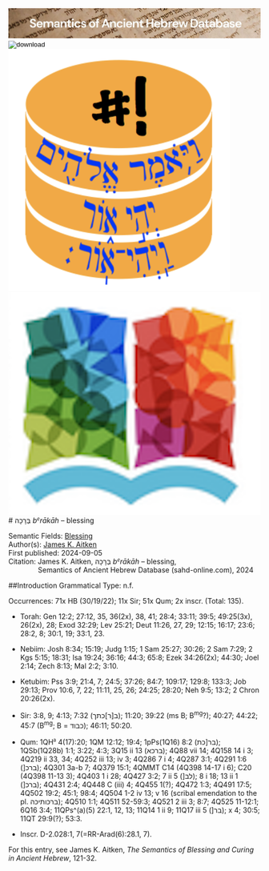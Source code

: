 <html><body><img id="banner" src="../../images/banners/banner.png" alt="banner" /></body></html>

<div><input id="download" title="Download/print the document" type="image" onclick="print_document()" src="../../images/icons/download3.png" alt="download" /></div><div><a id="shebanq" title="Word in SHEBANQ" href="https://shebanq.ancient-data.org/hebrew/word?id=1BRKHiin" target="_blank"><img src="../../images/icons/shebanq.png" alt="shebanq"></a></div><div><a id="ubs" title="Word in Semantic Dictionary of Biblical Hebrew" href="https://semanticdictionary.org/semdic.php?databaseType=SDBH&language=en&lemma=בְּרֵכָה&startPage=1" target="_blank"><img src="../../images/icons/ubs.png" alt="ubs"></a></div># בְּרָכָה <i>b<small><sup>e</sup></small>rākāh</i> – blessing

Semantic Fields:
[Blessing](../semantic_fields/blessing.md)&nbsp;&nbsp;&nbsp;<br>Author(s):
[James K. Aitken](../contributors/james_k._aitken.md)<br>
First published: 2024-09-05<br>Citation: James K. Aitken, בְּרָכָה <i>b<small><sup>e</sup></small>rākāh</i> – blessing, <br>                    &nbsp;&nbsp;&nbsp;&nbsp;&nbsp;&nbsp;&nbsp;&nbsp;&nbsp;&nbsp;&nbsp;&nbsp;&nbsp;&nbsp;                    Semantics of Ancient Hebrew Database (sahd-online.com), 2024



##Introduction
Grammatical Type: n.f.

Occurrences: 71x HB (30/19/22); 11x Sir; 51x Qum; 2x inscr. (Total:
135).

* Torah: Gen 12:2; 27:12, 35, 36(2x), 38, 41; 28:4; 33:11; 39:5;
49:25(3x), 26(2x), 28; Exod 32:29; Lev 25:21; Deut 11:26, 27, 29;
12:15; 16:17; 23:6; 28:2, 8; 30:1, 19; 33:1, 23.

* Nebiim: Josh 8:34; 15:19; Judg 1:15; 1 Sam 25:27; 30:26; 2 Sam 7:29; 2 Kgs 5:15; 18:31; Isa 19:24; 36:16; 44:3; 65:8; Ezek 34:26(2x);
44:30; Joel 2:14; Zech 8:13; Mal 2:2; 3:10.

* Ketubim: Pss 3:9; 21:4, 7; 24:5; 37:26; 84:7; 109:17; 129:8; 133:3;
Job 29:13; Prov 10:6, 7, 22; 11:11, 25, 26; 24:25; 28:20; Neh 9:5;
13:2; 2 Chron 20:26(2x).

* Sir: 3:8, 9; 4:13; 7:32 
(<span dir="rtl">ב[ר]כתך</span>);&lrm; 
11:20; 39:22 (ms B; B<sup>mg</sup>?); 40:27; 44:22; 45:7 (B<sup>mg</sup>; B
= <span dir="rtl">כבוד</span>);&lrm; 
46:11; 50:20. 

* Qum: 1QH<sup><small>a</small></sup> 4(17):20; 1QM 12:12; 19:4; 1pPs(1Q16) 8:2 
(<span dir="rtl">בר[כת</span>);&lrm;
1QSb(1Q28b) 1:1; 3:22; 4:3; 3Q15 ii 13 
(<span dir="rtl">ברכא</span>);&lrm; 
4Q88 vii 14; 4Q158 14 i 3; 4Q219 ii 33, 34; 4Q252 iii 13; iv 3; 
4Q286 7 i 4; 4Q287 3:1;
4Q291 1:6 
(]<span dir="rtl">ברכ</span>);&lrm; 
4Q301 3a-b 7; 4Q379 15:1; 4QMMT C14 (4Q398 14-17 i 6); C20 (4Q398 11-13 3); 4Q403 1 i 28; 4Q427 3:2; 7 ii 5 
(]<span dir="rtl">לב</span>);&lrm; 
8 i 18; 13 ii 1 
(]<span dir="rtl">ברכ</span>);&lrm; 
4Q431 2:4; 4Q448 C (iii) 4; 4Q455 1(?); 4Q472 1:3; 4Q491 17:5; 4Q502 19:2; 45:1; 98:4; 4Q504 1-2 iv 13; v 16
(scribal emendation to the pl. 
<span dir="rtl">ברכותיכה</span>);&lrm; 
4Q510 1:1; 4Q511 52-59:3; 4Q521 2 iii 3; 8:7; 4Q525 11-12:1; 6Q16 3:4; 11QPs^(a)(5) 22:1, 12,
13; 11Q14 1 ii 9; 11Q17 iii 5 
(]<span dir="rtl">בר</span>);&lrm; 
x 4; 30:5; 11QT 29:9(?); 53:3.

* Inscr. D-2.028:1, 7(=RR-Arad(6):28.1, 7).

For this entry, see James K. Aitken, <i>The Semantics of Blessing and Curing in Ancient Hebrew</i>, 121-32.


